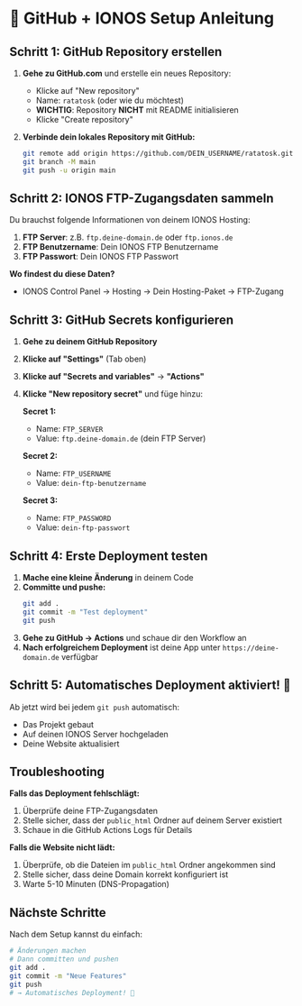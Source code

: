 # 🚀 GitHub + IONOS Setup Anleitung

## Schritt 1: GitHub Repository erstellen

1. **Gehe zu GitHub.com** und erstelle ein neues Repository:
   - Klicke auf "New repository"
   - Name: `ratatosk` (oder wie du möchtest)
   - **WICHTIG**: Repository **NICHT** mit README initialisieren
   - Klicke "Create repository"

2. **Verbinde dein lokales Repository mit GitHub:**
   ```bash
   git remote add origin https://github.com/DEIN_USERNAME/ratatosk.git
   git branch -M main
   git push -u origin main
   ```

## Schritt 2: IONOS FTP-Zugangsdaten sammeln

Du brauchst folgende Informationen von deinem IONOS Hosting:

1. **FTP Server**: z.B. `ftp.deine-domain.de` oder `ftp.ionos.de`
2. **FTP Benutzername**: Dein IONOS FTP Benutzername
3. **FTP Passwort**: Dein IONOS FTP Passwort

**Wo findest du diese Daten?**
- IONOS Control Panel → Hosting → Dein Hosting-Paket → FTP-Zugang

## Schritt 3: GitHub Secrets konfigurieren

1. **Gehe zu deinem GitHub Repository**
2. **Klicke auf "Settings"** (Tab oben)
3. **Klicke auf "Secrets and variables"** → **"Actions"**
4. **Klicke "New repository secret"** und füge hinzu:

   **Secret 1:**
   - Name: `FTP_SERVER`
   - Value: `ftp.deine-domain.de` (dein FTP Server)

   **Secret 2:**
   - Name: `FTP_USERNAME`
   - Value: `dein-ftp-benutzername`

   **Secret 3:**
   - Name: `FTP_PASSWORD`
   - Value: `dein-ftp-passwort`

## Schritt 4: Erste Deployment testen

1. **Mache eine kleine Änderung** in deinem Code
2. **Committe und pushe:**
   ```bash
   git add .
   git commit -m "Test deployment"
   git push
   ```
3. **Gehe zu GitHub → Actions** und schaue dir den Workflow an
4. **Nach erfolgreichem Deployment** ist deine App unter `https://deine-domain.de` verfügbar

## Schritt 5: Automatisches Deployment aktiviert! 🎉

Ab jetzt wird bei jedem `git push` automatisch:
- Das Projekt gebaut
- Auf deinen IONOS Server hochgeladen
- Deine Website aktualisiert

## Troubleshooting

**Falls das Deployment fehlschlägt:**
1. Überprüfe deine FTP-Zugangsdaten
2. Stelle sicher, dass der `public_html` Ordner auf deinem Server existiert
3. Schaue in die GitHub Actions Logs für Details

**Falls die Website nicht lädt:**
1. Überprüfe, ob die Dateien im `public_html` Ordner angekommen sind
2. Stelle sicher, dass deine Domain korrekt konfiguriert ist
3. Warte 5-10 Minuten (DNS-Propagation)

## Nächste Schritte

Nach dem Setup kannst du einfach:
```bash
# Änderungen machen
# Dann committen und pushen
git add .
git commit -m "Neue Features"
git push
# → Automatisches Deployment! 🚀
``` 